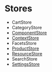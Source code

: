 # Stores

- CartStore
- CategoryStore
- [ComponentStore](ComponentStore.md)
- [ContextStore](ContextStore.md)
- FacetsStore
- [ProductStore](ProductStore.md)
- [ResourceStore](ResourceStore.md)
- SearchStore
- [SettingsStore](SettingsStore.md)
